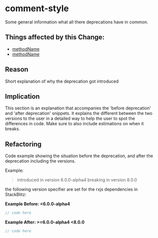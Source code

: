 <!-- ruid-groups

- master: 
  - https://github.com/timdeschryver/find-deprecations/tree/master/deprecation-comments/crawled.ts#L6
  - https://github.com/timdeschryver/find-deprecations/tree/master/deprecation-comments/crawled.ts#L14
  - https://github.com/timdeschryver/find-deprecations/tree/master/deprecation-comments/crawled.ts#L24
  - https://github.com/timdeschryver/find-deprecations/tree/master/deprecation-comments/crawled.ts#L29
  - https://github.com/timdeschryver/find-deprecations/tree/master/deprecation-comments/crawled.ts#L34

ruid-groups -->




# comment-style

Some general information what all there deprecations have in common.

## Things affected by this Change:
- [methodName](url)
- [methodName](url)

## Reason
Short explanation of why the deprecation got introduced

## Implication
This section is an explanation that accompanies the 'before deprecation' and 'after deprecation' snippets.
It explains the different between the two versions to the user in a detailed way to help the user to spot the differences in code.
Make sure to also include estimations on when it breaks.

## Refactoring
Code example showing the situation before the deprecation, and after the deprecation including the versions.

Example:

> introduced in version 6.0.0-alpha4
> breaking in version 8.0.0

the following version specifier are set for the rxjs dependencies in StackBlitz:

**Example Before: <6.0.0-alpha4**
```ts
// code here
```

**Example After: >=6.0.0-alpha4 <8.0.0**
```ts
// code here
```
